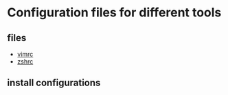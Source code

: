 # Configuration files for different tools

## files
- [vimrc](./vim/vimrc)
- [zshrc](./zsh/zshrc)

## install configurations

